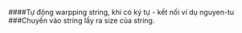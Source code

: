 ####Tự động warpping string, khi có ký tự - kết nối ví dụ nguyen-tu
###Chuyền vào string lấy ra size của string.